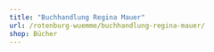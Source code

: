 ```yaml
---
title: "Buchhandlung Regina Mauer"
url: /rotenburg-wuemme/buchhandlung-regina-mauer/
shop: Bücher
---
```

